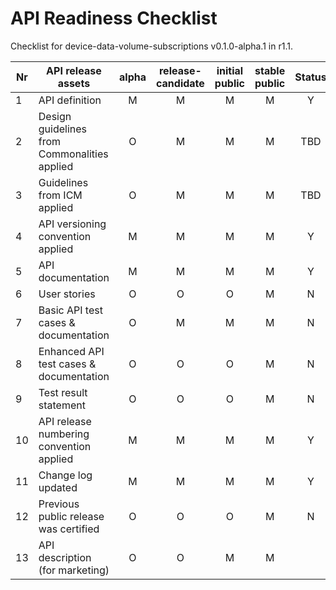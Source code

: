 # API Readiness Checklist

Checklist for device-data-volume-subscriptions v0.1.0-alpha.1 in r1.1.

| Nr | API release assets  | alpha | release-candidate |  initial<br>public | stable<br> public | Status | Reference information |
|----|----------------------------------------------|:-----:|:-----------------:|:-------:|:------:|:----:|:----:|
|  1 | API definition                               |   M   |         M         |    M    |    M   |  Y   | [relative link](/code/API_definitions/device-data-volume-subscriptions.yaml) |
|  2 | Design guidelines from Commonalities applied |   O   |         M         |    M    |    M   |  TBD |  |
|  3 | Guidelines from ICM applied                  |   O   |         M         |    M    |    M   |  TBD |  |
|  4 | API versioning convention applied            |   M   |         M         |    M    |    M   |  Y   | v0.1.0-alpha.1 |
|  5 | API documentation                            |   M   |         M         |    M    |    M   |  Y   | [relative link](/documentation/API_documentation/device-data-volume-subscriptions-API-Readiness-Checklist.md) |
|  6 | User stories                                 |   O   |         O         |    O    |    M   |  N   |  |
|  7 | Basic API test cases & documentation         |   O   |         M         |    M    |    M   |  N   |  |
|  8 | Enhanced API test cases & documentation      |   O   |         O         |    O    |    M   |  N   |  |
|  9 | Test result statement                        |   O   |         O         |    O    |    M   |  N   |  |
| 10 | API release numbering convention applied     |   M   |         M         |    M    |    M   |  Y   | r1.1 |
| 11 | Change log updated                           |   M   |         M         |    M    |    M   |  Y   | [relative link](/CHANGELOG.md) |
| 12 | Previous public release was certified        |   O   |         O         |    O    |    M   |  N   |  |
| 13 | API description (for marketing)              |   O   |         O         |    M    |    M   |      | [wiki link](https://lf-camaraproject.atlassian.net/wiki/xxx) |
